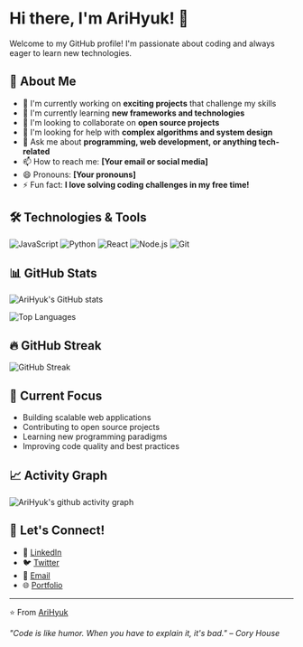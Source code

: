 # Hi there, I'm AriHyuk! 👋

Welcome to my GitHub profile! I'm passionate about coding and always eager to learn new technologies.

## 🚀 About Me

- 🔭 I'm currently working on **exciting projects** that challenge my skills
- 🌱 I'm currently learning **new frameworks and technologies**
- 👯 I'm looking to collaborate on **open source projects**
- 🤔 I'm looking for help with **complex algorithms and system design**
- 💬 Ask me about **programming, web development, or anything tech-related**
- 📫 How to reach me: **[Your email or social media]**
- 😄 Pronouns: **[Your pronouns]**
- ⚡ Fun fact: **I love solving coding challenges in my free time!**

## 🛠️ Technologies & Tools

![JavaScript](https://img.shields.io/badge/-JavaScript-F7DF1E?style=flat-square&logo=javascript&logoColor=black)
![Python](https://img.shields.io/badge/-Python-3776AB?style=flat-square&logo=python&logoColor=white)
![React](https://img.shields.io/badge/-React-61DAFB?style=flat-square&logo=react&logoColor=black)
![Node.js](https://img.shields.io/badge/-Node.js-339933?style=flat-square&logo=node.js&logoColor=white)
![Git](https://img.shields.io/badge/-Git-F05032?style=flat-square&logo=git&logoColor=white)

## 📊 GitHub Stats

![AriHyuk's GitHub stats](https://github-readme-stats.vercel.app/api?username=AriHyuk&show_icons=true&theme=radical)

![Top Languages](https://github-readme-stats.vercel.app/api/top-langs/?username=AriHyuk&layout=compact&theme=radical)

## 🔥 GitHub Streak

![GitHub Streak](https://github-readme-streak-stats.herokuapp.com/?user=AriHyuk&theme=radical)

## 🎯 Current Focus

- Building scalable web applications
- Contributing to open source projects
- Learning new programming paradigms
- Improving code quality and best practices

## 📈 Activity Graph

![AriHyuk's github activity graph](https://github-readme-activity-graph.vercel.app/graph?username=AriHyuk&theme=react-dark)

## 🤝 Let's Connect!

- 💼 [LinkedIn](https://linkedin.com/in/your-profile)
- 🐦 [Twitter](https://twitter.com/your-handle)
- 📧 [Email](mailto:your.email@example.com)
- 🌐 [Portfolio](https://your-portfolio-website.com)

---

⭐️ From [AriHyuk](https://github.com/AriHyuk)

*"Code is like humor. When you have to explain it, it's bad." – Cory House*
